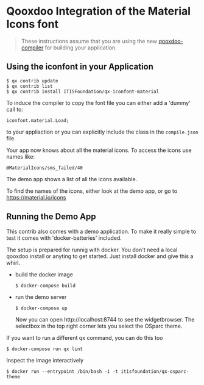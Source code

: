 # Qooxdoo Integration of the Material Icons font

> These instructions assume that you are using the new [qooxdoo-compiler](https://github.com/qooxdoo/qooxdoo-compiler)
> for building your application.

## Using the iconfont in your Application

```console
$ qx contrib update
$ qx contrib list
$ qx contrib install ITISFoundation/qx-iconfont-material
```

To induce the compiler to copy the font file you can either add a 'dummy' call to:

`iconfont.material.Load;`

to your appliaction or you can explicitly include the class in the `compile.json` file.

Your app now knows about all the material icons. To access the icons
use names like:

`@MaterialIcons/sms_failed/40`

The demo app shows a list of all the icons available.

To find the names of the icons, either look at the demo app, or go to https://material.io/icons


## Running the Demo App

This contrib also comes with a demo application. To make it really simple to test
it comes with 'docker-batteries' included.

The setup is prepared for runnig with docker. You don't
need a local qooxdoo install or anyting to get started. Just install docker
and give this a whirl.

* build the docker image
  ```console
  $ docker-compose build
  ```

* run the demo server
   ```console
   $ docker-compose up
   ```
  Now you can open http://localhost:8744 to see the widgetbrowser. The selectbox in the top right corner lets you select the OSparc theme.

If you want to run a different qx command, you can do this too

```console
$ docker-compose run qx lint
```

Inspect the image interactively

```console
$ docker run --entrypoint /bin/bash -i -t itisfoundation/qx-osparc-theme
```
